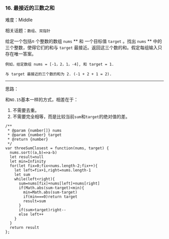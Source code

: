 ### 16. 最接近的三数之和

难度：Middle

相关话题：`数组`、`双指针`

给定一个包括*n*  个整数的数组 `nums` ** 和 一个目标值 `target` 。找出 `nums` ** 中的三个整数，使得它们的和与 `target` 最接近。返回这三个数的和。假定每组输入只存在唯一答案。



```
例如，给定数组 nums = [-1，2，1，-4], 和 target = 1.

与 target 最接近的三个数的和为 2. (-1 + 2 + 1 = 2).
```



-----

思路：

和`NO.15`基本一样的方式，相差在于：

1. 不需要去重。
2. 不需要完全相等，而是比较当前`sum`和`target`的绝对值的差。
```
/**
 * @param {number[]} nums
 * @param {number} target
 * @return {number}
 */
var threeSumClosest = function(nums, target) {
  nums.sort((a,b)=>a-b)
  let result=null
  let min=Infinity
  for(let fix=0;fix<nums.length-2;fix++){
    let left=fix+1,right=nums.length-1
    let sum
    while(left<right){
      sum=nums[fix]+nums[left]+nums[right]
      if(Math.abs(sum-target)<min){
        min=Math.abs(sum-target)
        if(min===0)return target
        result=sum
      }
      if(sum>target)right--
      else left++
    }
  }
  return result
};
```

